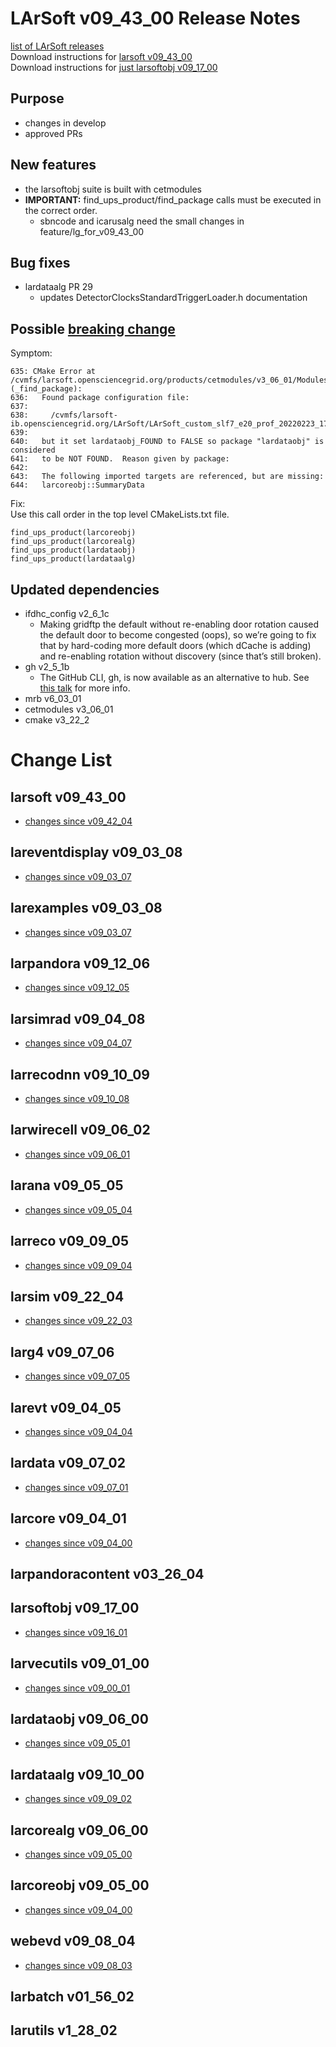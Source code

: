 # LArSoft v09_43_00 Release Notes



[list of LArSoft releases](LArSoft_release_list)  
Download instructions for [larsoft v09_43_00](https://scisoft.fnal.gov/scisoft/bundles/larsoft/v09_43_00/larsoft-v09_43_00.html)  
Download instructions for [just larsoftobj v09_17_00](https://scisoft.fnal.gov/scisoft/bundles/larsoftobj/v09_17_00/larsoftobj-v09_17_00.html)

## Purpose

-   changes in develop
-   approved PRs

## New features

-   the larsoftobj suite is built with cetmodules
-   **IMPORTANT:** find_ups_product/find_package calls must be executed in the correct order.
    -   sbncode and icarusalg need the small changes in feature/lg_for_v09_43_00

## Bug fixes

-   lardataalg PR 29
    -   updates DetectorClocksStandardTriggerLoader.h documentation

## Possible [breaking change](Breaking_Changes#larsoft-v09_43_00)

Symptom:

    635: CMake Error at /cvmfs/larsoft.opensciencegrid.org/products/cetmodules/v3_06_01/Modules/private/CetOverrideFindPackage.cmake:174 (_find_package):
    636:   Found package configuration file:
    637: 
    638:     /cvmfs/larsoft-ib.opensciencegrid.org/LArSoft/LArSoft_custom_slf7_e20_prof_20220223_171203/localProducts_LArSoft_LArSoft_lar_ci_e20_prof/lardataobj/v09_05_01/slf7.x86_64.e20.prof/lib/lardataobj/cmake/lardataobjConfig.cmake
    639: 
    640:   but it set lardataobj_FOUND to FALSE so package "lardataobj" is considered
    641:   to be NOT FOUND.  Reason given by package:
    642: 
    643:   The following imported targets are referenced, but are missing:
    644:   larcoreobj::SummaryData

  
Fix:  
Use this call order in the top level CMakeLists.txt file.

    find_ups_product(larcoreobj)
    find_ups_product(larcorealg)
    find_ups_product(lardataobj)
    find_ups_product(lardataalg)

## Updated dependencies

-   ifdhc_config v2_6_1c
    -   Making gridftp the default without re-enabling door rotation caused the default door to become congested (oops), so we’re going to fix that by hard-coding more default doors (which dCache is adding) and re-enabling rotation without discovery (since that’s still broken).
-   gh v2_5_1b
    -   The GitHub CLI, gh, is now available as an alternative to hub. See [this talk](https://indico.fnal.gov/event/53302/contributions/234977/attachments/152351/197249/gh-feb22.pdf) for more info.
-   mrb v6_03_01
-   cetmodules v3_06_01
-   cmake v3_22_2

# Change List

## larsoft v09_43_00

-   [changes since v09_42_04](https://github.com/LArSoft/larsoft/compare/v09_42_04...v09_43_00)

## lareventdisplay v09_03_08

-   [changes since v09_03_07](https://github.com/LArSoft/lareventdisplay/compare/v09_03_07...v09_03_08)

## larexamples v09_03_08

-   [changes since v09_03_07](https://github.com/LArSoft/larexamples/compare/v09_03_07...v09_03_08)

## larpandora v09_12_06

-   [changes since v09_12_05](https://github.com/LArSoft/larpandora/compare/v09_12_05...v09_12_06)

## larsimrad v09_04_08

-   [changes since v09_04_07](https://github.com/LArSoft/larsimrad/compare/v09_04_07...v09_04_08)

## larrecodnn v09_10_09

-   [changes since v09_10_08](https://github.com/LArSoft/larrecodnn/compare/v09_10_08...v09_10_09)

## larwirecell v09_06_02

-   [changes since v09_06_01](https://github.com/LArSoft/larwirecell/compare/v09_06_01...v09_06_02)

## larana v09_05_05

-   [changes since v09_05_04](https://github.com/LArSoft/larana/compare/v09_05_04...v09_05_05)

## larreco v09_09_05

-   [changes since v09_09_04](https://github.com/LArSoft/larreco/compare/v09_09_04...v09_09_05)

## larsim v09_22_04

-   [changes since v09_22_03](https://github.com/LArSoft/larsim/compare/v09_22_03...v09_22_04)

## larg4 v09_07_06

-   [changes since v09_07_05](https://github.com/LArSoft/larg4/compare/v09_07_05...v09_07_06)

## larevt v09_04_05

-   [changes since v09_04_04](https://github.com/LArSoft/larevt/compare/v09_04_04...v09_04_05)

## lardata v09_07_02

-   [changes since v09_07_01](https://github.com/LArSoft/lardata/compare/v09_07_01...v09_07_02)

## larcore v09_04_01

-   [changes since v09_04_00](https://github.com/LArSoft/larcore/compare/v09_04_00...v09_04_01)

## larpandoracontent v03_26_04

## larsoftobj v09_17_00

-   [changes since v09_16_01](https://github.com/LArSoft/larsoftobj/compare/v09_16_01...v09_17_00)

## larvecutils v09_01_00

-   [changes since v09_00_01](https://github.com/LArSoft/larvecutils/compare/v09_00_01...v09_01_00)

## lardataobj v09_06_00

-   [changes since v09_05_01](https://github.com/LArSoft/lardataobj/compare/v09_05_01...v09_06_00)

## lardataalg v09_10_00

-   [changes since v09_09_02](https://github.com/LArSoft/lardataalg/compare/v09_09_02...v09_10_00)

## larcorealg v09_06_00

-   [changes since v09_05_00](https://github.com/LArSoft/larcorealg/compare/v09_05_00...v09_06_00)

## larcoreobj v09_05_00

-   [changes since v09_04_00](https://github.com/LArSoft/larcoreobj/compare/v09_04_00...v09_05_00)

## webevd v09_08_04

-   [changes since v09_08_03](https://github.com/LArSoft/webevd/compare/v09_08_03...v09_08_04)

## larbatch v01_56_02

## larutils v1_28_02
